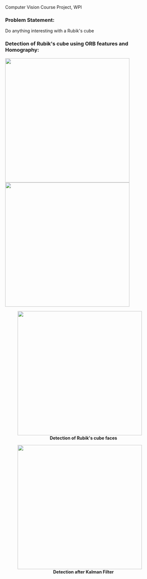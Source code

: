 Computer Vision Course Project, WPI

### Problem Statement: 
Do anything interesting with a Rubik's cube


### Detection of Rubik's cube using ORB features and Homography:

<p float="left">
  <img src="media/detect.gif" width="400" />
  <img src="media/detect_kalman.gif" width="400" /> 
</p>

<p>
<figure>
<img src="media/detect.gif" height="400" widht="400">
<figcaption align = "center"><b>Detection of Rubik's cube faces</b></figcaption>
</figure>
<figure>
<img src="media/detect_kalman.gif" height="400" widht="400">
<figcaption align = "center"><b>Detection after Kalman Filter</b></figcaption>
</figure>

</p>
